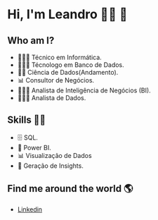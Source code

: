 # **Hi, I'm Leandro** 👩‍💻 👋 

## Who am I? 

* 🧑🏻‍🎓 Técnico em Informática.
* 🧑🏻‍🎓 Técnologo em Banco de Dados.
* 👩‍💻 Ciência de Dados(Andamento).
* 📊 Consultor de Negócios.
* 👨🏻‍💻 Analista de Inteligência de Negócios (BI).
* 👨🏻‍💻 Analista de Dados.

## Skills 👩‍💻

* 🗄 SQL.
* 🧮 Power BI.
* 📊 Visualização de Dados
* 🧪 Geração de Insights.

## Find me around the world :earth_americas:

*  [Linkedin](https://www.linkedin.com/in/leandrobsluiz/)





